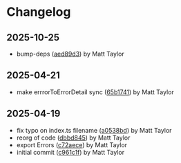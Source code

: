 # Changelog


## 2025-10-25
- bump-deps ([aed89d3](https://github.com/mjt-engine/error/commit/aed89d372c7855572c70e923d0841e08fda4b966)) by Matt Taylor

## 2025-04-21
- make errrorToErrorDetail sync ([65b1741](https://github.com/mjt-engine/error/commit/65b1741f7d636e1392bd3eed43b152e06e8134e1)) by Matt Taylor

## 2025-04-19
- fix typo on index.ts filename ([a0538bd](https://github.com/mjt-engine/error/commit/a0538bdb1cbb12e63cb01df7ff2381fe1d4b7c3f)) by Matt Taylor
- reorg of code ([dbbd845](https://github.com/mjt-engine/error/commit/dbbd845c2d5abcaa0d6b32f727c02b1424afd643)) by Matt Taylor
- export Errors ([c72aece](https://github.com/mjt-engine/error/commit/c72aece47febcb047f6ac72cf1da9122702a261f)) by Matt Taylor
- initial commit ([c961c1f](https://github.com/mjt-engine/error/commit/c961c1f1b97bfec626f735f352c4e68cad0c32bb)) by Matt Taylor

